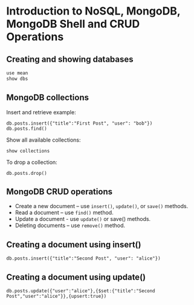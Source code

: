 # Introduction to NoSQL, MongoDB, MongoDB Shell and CRUD Operations

## Creating and showing databases

```sh
use mean
show dbs
```

## MongoDB collections

Insert and retrieve example:

```
db.posts.insert({"title":"First Post", "user": "bob"})
db.posts.find()
```

Show all available collections:

```
show collections
```

To drop a collection:

```
db.posts.drop()
```

## MongoDB CRUD operations

- Create a new document – use `insert()`, `update()`, or `save()` methods.
- Read a document – use `find()` method.
- Update a document - use `update()` or save() methods.
- Deleting documents – use `remove()` method.

## Creating a document using insert()

```
db.posts.insert({"title":"Second Post", "user": "alice"})
```

## Creating a document using update()

```
db.posts.update({"user":"alice"},{$set:{"title":"Second Post","user":"alice"}},{upsert:true})
```
